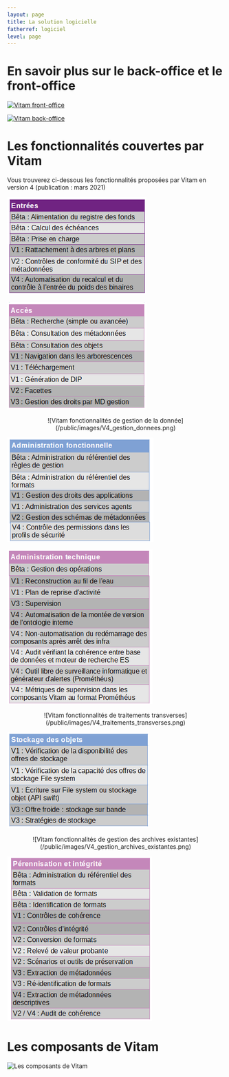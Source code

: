 ```yaml
---
layout: page
title: La solution logicielle
fatherref: logiciel
level: page
---
```


# En savoir plus sur le back-office et le front-office

[![Vitam front-office](https://www.programmevitam.fr/public/images/Vitam_front.png)](https://www.programmevitam.fr/pages/logiciel/Vitam_frontoffice/)

[![Vitam back-office](https://www.programmevitam.fr/public/images/Vitam_back.png)](https://www.programmevitam.fr/pages/logiciel/Vitam_backoffice/)

# Les fonctionnalités couvertes par Vitam

Vous trouverez ci-dessous les fonctionnalités proposées par Vitam en version 4 (publication : mars 2021)

<left>![Vitam fonctionnalités d'entrée](/public/images/V4_entrees.png)</left>

<right>![Vitam fonctionnalités d'accès](/public/images/V4_acces.png)</right>

<center>![Vitam fonctionnalités de gestion de la donnée](/public/images/V4_gestion_donnees.png)</center>

<left>![Vitam fonctionnalités d'administration fonctionnelle](/public/images/V4_admi_fonct.png)</left>

<right>![Vitam fonctionnalités d'administration technique](/public/images/V4_admi_tech.png)</right>

<center>![Vitam fonctionnalités de traitements transverses](/public/images/V4_traitements_transverses.png)</center>

<left>![Vitam fonctionnalités de stockage des objets](/public/images/V4_stockage.png)</left>

<center>![Vitam fonctionnalités de gestion des archives existantes](/public/images/V4_gestion_archives_existantes.png)</center>

<right>![Vitam fonctionnalités de pérennisation et intégrité](/public/images/V4_perennisation.png)</right>


# Les composants de Vitam
![Les composants de Vitam](/public/images/souches_logicielles.jpg.png)
